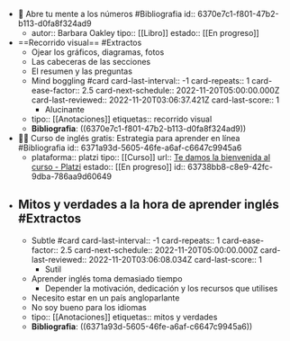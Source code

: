 - 📖 Abre tu mente a los números #Bibliografia
  id:: 6370e7c1-f801-47b2-b113-d0fa8f324ad9
	- autor:: Barbara Oakley
	  tipo:: [[Libro]]
	  estado:: [[En progreso]]
- ==Recorrido visual== #Extractos
	- Ojear los gráficos, diagramas, fotos
	- Las cabeceras de las secciones
	- El resumen y las preguntas
	- Mind boggling #card
	  card-last-interval:: -1
	  card-repeats:: 1
	  card-ease-factor:: 2.5
	  card-next-schedule:: 2022-11-20T05:00:00.000Z
	  card-last-reviewed:: 2022-11-20T03:06:37.421Z
	  card-last-score:: 1
		- Alucinante
	- tipo:: [[Anotaciones]] 
	  etiquetas:: recorrido visual
	- **Bibliografia**: ((6370e7c1-f801-47b2-b113-d0fa8f324ad9))
- 👨‍🏫 Curso de inglés gratis: Estrategia para aprender en línea #Bibliografia
  id:: 6371a93d-5605-46fe-a6af-c6647c9945a6
	- plataforma:: platzi
	  tipo:: [[Curso]]
	  url:: [Te damos la bienvenida al curso - Platzi](https://platzi.com/clases/2633-estrategias-ingles/46223-te-damos-la-bienvenida-al-curso/)
	  estado:: [[En progreso]]
	  id:: 63738bb8-c8e9-42fc-9dba-786aa9d60649
- ## Mitos y verdades a la hora de aprender inglés #Extractos
	- Subtle #card
	  card-last-interval:: -1
	  card-repeats:: 1
	  card-ease-factor:: 2.5
	  card-next-schedule:: 2022-11-20T05:00:00.000Z
	  card-last-reviewed:: 2022-11-20T03:06:08.034Z
	  card-last-score:: 1
		- Sutil
	- Aprender inglés toma demasiado tiempo
		- Depender la motivación, dedicación y los recursos que utilises
	- Necesito estar en un país angloparlante
	- No soy bueno para los idiomas
	- tipo:: [[Anotaciones]] 
	  etiquetas:: mitos y verdades
	- **Bibliografia**: ((6371a93d-5605-46fe-a6af-c6647c9945a6))